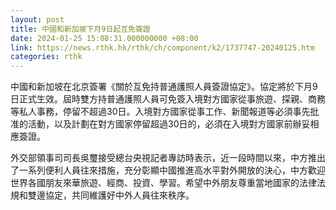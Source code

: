 ```yaml
---
layout: post
title: 中國和新加坡下月9日起互免簽證
date: 2024-01-25 15:08:31.000000000 +08:00
link: https://news.rthk.hk/rthk/ch/component/k2/1737747-20240125.htm
categories: rthk
---
```


中國和新加坡在北京簽署《關於互免持普通護照人員簽證協定》。協定將於下月9日正式生效。屆時雙方持普通護照人員可免簽入境對方國家從事旅遊、探親、商務等私人事務，停留不超過30日。入境對方國家從事工作、新聞報道等必須事先批准的活動，以及計劃在對方國家停留超過30日的，必須在入境對方國家前辦妥相應簽證。

外交部領事司司長吳璽接受總台央視記者專訪時表示，近一段時間以來，中方推出了一系列便利人員往來措施，充分彰顯中國推進高水平對外開放的決心，中方歡迎世界各國朋友來華旅遊、經商、投資、學習。希望中外朋友尊重當地國家的法律法規和雙邊協定，共同維護好中外人員往來秩序。
